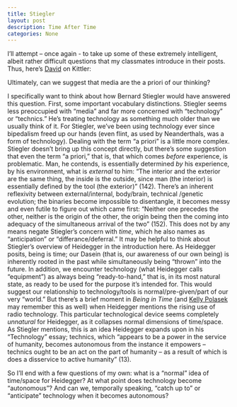 ```yaml
---
title: Stiegler
layout: post
description: Time After Time
categories: None
---
```

I’ll attempt – once again - to take up some of these extremely intelligent, albeit rather difficult questions that my classmates introduce in their posts. Thus, here’s [David](http://davidlnowak.github.io/blog/2016-02-03/post-week4-reading-response.html) on Kittler:

Ultimately, can we suggest that media are the a priori of our thinking? 

I specifically want to think about how Bernard Stiegler would have answered this question. First, some important vocabulary distinctions. Stiegler seems less preoccupied with “media” and far more concerned with “technology” or “technics.” He’s treating technology as something much older than we usually think of it. For Stiegler, we’ve been using technology ever since bipedalism freed up our hands (even flint, as used by Neanderthals, was a form of technology). Dealing with the term “a priori” is a little more complex. Stiegler doesn’t bring up this concept directly, but there’s some suggestion that even the term “a priori,” that is, that which comes *before* experience, is problematic. Man, he contends, is essentially determined *by* his experience, by his environment, what is *external* to him: “The interior and the exterior are the same thing, the inside is the outside, since man (the interior) is essentially defined by the tool (the exterior)” (142). There’s an inherent reflexivity between external/internal, body/brain, technical /genetic evolution; the binaries become impossible to disentangle, it becomes messy and even futile to figure out which came first: “Neither one precedes the other, neither is the origin of the other, the origin being then the coming into adequacy of the simultaneous arrival of the two” (152). 
This does not by any means negate Stiegler’s concern with *time*, which he also names as “anticipation” or “differance/deferral.” It may be helpful to think about Stiegler’s overview of Heidegger in the introduction here. As Heidegger posits, being is time; our Dasein (that is, our awareness of our own being) is inherently rooted in the past while simultaneously being “thrown” into the future. In addition, we encounter technology (what Heidegger calls “equipment”) as always being “ready-to-hand,” that is, in its most natural state, as ready to be used for the purpose it’s intended for. This would suggest our relationship to technology/tools is normal/pre-given/part of our very “world.” But there’s a brief moment in *Being in Time* (and [Kelly Polasek](http://kellypolasek.github.io/) may remember this as well) when Heidegger mentions the rising use of radio technology. This particular technological device seems completely *unnatural* for Heidegger, as it collapses normal dimensions of time/space. As Stiegler mentions, this is an idea Heidegger expands upon in his “Technology” essay; technics, which “appears to be a power in the service of humanity, becomes autonomous from the instance it empowers – technics ought to be an act on the part of humanity – as a result of which is does a disservice to active humanity” (13). 

So I’ll end with a few questions of my own: what is a “normal” idea of time/space for Heidegger? At what point does technology become “autonomous”? And can we, temporally speaking, “catch up to” or “anticipate” technology when it becomes autonomous? 
